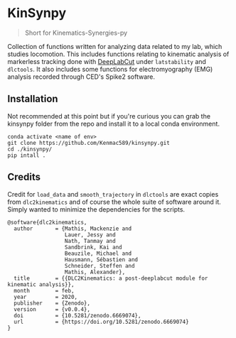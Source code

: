 # KinSynpy

> Short for Kinematics-Synergies-py

Collection of functions written for analyzing data related to my lab, which studies locomotion. This includes functions relating to kinematic analysis of markerless tracking done with [DeepLabCut](https://github.com/DeepLabCut/DeepLabCut) under `latstability` and `dlctools`. It also includes some functions for electromyography (EMG) analysis recorded through CED's Spike2 software.

## Installation

Not recommended at this point but if you're curious you can grab the kinsynpy folder from the repo and install it to a local conda environment.

```
conda activate <name of env>
git clone https://github.com/Kenmac589/kinsynpy.git
cd ./kinsynpy/
pip intall .
```

## Credits

Credit for `load_data` and `smooth_trajectory` in `dlctools` are exact copies from `dlc2kinematics` and of course the whole suite of software around it. Simply wanted to minimize the dependencies for the scripts.

```
@software{dlc2kinematics,
  author       = {Mathis, Mackenzie and
                  Lauer, Jessy and
                  Nath, Tanmay and
                  Sandbrink, Kai and
                  Beauzile, Michael and
                  Hausmann, Sébastien and
                  Schneider, Steffen and
                  Mathis, Alexander},
  title        = {{DLC2Kinematics: a post-deeplabcut module for kinematic analysis}},
  month        = feb,
  year         = 2020,
  publisher    = {Zenodo},
  version      = {v0.0.4},
  doi          = {10.5281/zenodo.6669074},
  url          = {https://doi.org/10.5281/zenodo.6669074}
}
```
